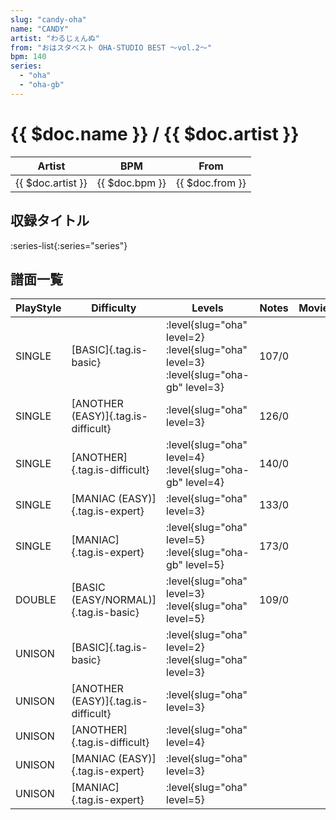 ```yaml
---
slug: "candy-oha"
name: "CANDY"
artist: "わるじぇんぬ"
from: "おはスタベスト OHA-STUDIO BEST ～vol.2～"
bpm: 140
series:
  - "oha"
  - "oha-gb"
---
```


# {{ $doc.name }} / {{ $doc.artist }}

|Artist|BPM|From|
|------|---|----|
|{{ $doc.artist }}|{{ $doc.bpm }}|{{ $doc.from }}|

## 収録タイトル

:series-list{:series="series"}

## 譜面一覧

|PlayStyle|Difficulty|Levels|Notes|Movie|
|---------|----------|------|-----|-----|
|SINGLE|[BASIC]{.tag.is-basic}|<div class="field is-grouped is-grouped-multiline"> :level{slug="oha" level=2} :level{slug="oha" level=3} :level{slug="oha-gb" level=3}</div>|107/0||
|SINGLE|[ANOTHER (EASY)]{.tag.is-difficult}|<div class="field is-grouped is-grouped-multiline"> :level{slug="oha" level=3}</div>|126/0||
|SINGLE|[ANOTHER]{.tag.is-difficult}|<div class="field is-grouped is-grouped-multiline"> :level{slug="oha" level=4} :level{slug="oha-gb" level=4}</div>|140/0||
|SINGLE|[MANIAC (EASY)]{.tag.is-expert}|<div class="field is-grouped is-grouped-multiline"> :level{slug="oha" level=3}</div>|133/0||
|SINGLE|[MANIAC]{.tag.is-expert}|<div class="field is-grouped is-grouped-multiline"> :level{slug="oha" level=5} :level{slug="oha-gb" level=5}</div>|173/0||
|DOUBLE|[BASIC (EASY/NORMAL)]{.tag.is-basic}|<div class="field is-grouped is-grouped-multiline"> :level{slug="oha" level=3} :level{slug="oha" level=5}</div>|109/0||
|UNISON|[BASIC]{.tag.is-basic}|<div class="field is-grouped is-grouped-multiline"> :level{slug="oha" level=2} :level{slug="oha" level=3}</div>|||
|UNISON|[ANOTHER (EASY)]{.tag.is-difficult}|<div class="field is-grouped is-grouped-multiline"> :level{slug="oha" level=3}</div>|||
|UNISON|[ANOTHER]{.tag.is-difficult}|<div class="field is-grouped is-grouped-multiline"> :level{slug="oha" level=4}</div>|||
|UNISON|[MANIAC (EASY)]{.tag.is-expert}|<div class="field is-grouped is-grouped-multiline"> :level{slug="oha" level=3}</div>|||
|UNISON|[MANIAC]{.tag.is-expert}|<div class="field is-grouped is-grouped-multiline"> :level{slug="oha" level=5}</div>|||
